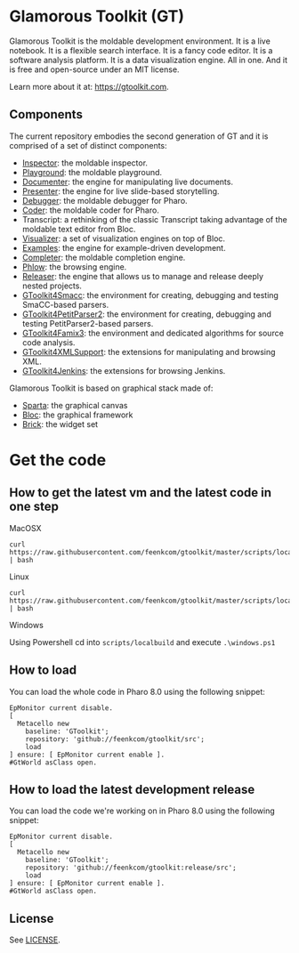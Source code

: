 # Glamorous Toolkit (GT)
Glamorous Toolkit is the moldable development environment. It is a live notebook. It is a flexible search interface. It is a fancy code editor. It is a software analysis platform. It is a data visualization engine. All in one. And it is free and open-source under an MIT license.

Learn more about it at: https://gtoolkit.com. 

## Components

The current repository embodies the second generation of GT and it is comprised of a set of distinct components:
- [Inspector](https://github.com/feenkcom/gtoolkit-inspector): the moldable inspector.
- [Playground](https://github.com/feenkcom/gtoolkit-playground): the moldable playground.
- [Documenter](https://github.com/feenkcom/gtoolkit-documenter): the engine for manipulating live documents.
- [Presenter](https://github.com/feenkcom/gtoolkit-presenter): the engine for live slide-based storytelling.
- [Debugger](https://github.com/feenkcom/gtoolkit-debugger): the moldable debugger for Pharo.
- [Coder](https://github.com/feenkcom/gtoolkit-coder): the moldable coder for Pharo.
- Transcript: a rethinking of the classic Transcript taking advantage of the moldable text editor from Bloc.
- [Visualizer](https://github.com/feenkcom/gtoolkit-visualizer): a set of visualization engines on top of Bloc.
- [Examples](https://github.com/feenkcom/gtoolkit-examples): the engine for example-driven development.
- [Completer](https://github.com/feenkcom/gtoolkit-completer): the moldable completion engine.
- [Phlow](https://github.com/feenkcom/gtoolkit-phlow): the browsing engine.
- [Releaser](https://github.com/feenkcom/gtoolkit-releaser): the engine that allows us to manage and release deeply nested projects.
- [GToolkit4Smacc](https://github.com/feenkcom/gt4smacc): the environment for creating, debugging and testing SmaCC-based parsers.
- [GToolkit4PetitParser2](https://github.com/feenkcom/gt4petitparser2): the environment for creating, debugging and testing PetitParser2-based parsers.
- [GToolkit4Famix3](https://github.com/feenkcom/gt4famix3): the environment and dedicated algorithms for source code analysis.
- [GToolkit4XMLSupport](https://github.com/feenkcom/gt4xmlsupport): the extensions for manipulating and browsing XML.
- [GToolkit4Jenkins](https://github.com/feenkcom/gt4jenkins): the extensions for browsing Jenkins.

Glamorous Toolkit is based on graphical stack made of:
- [Sparta](https://github.com/feenkcom/Sparta): the graphical canvas
- [Bloc](https://github.com/feenkcom/Bloc): the graphical framework
- [Brick](https://github.com/feenkcom/Brick): the widget set

# Get the code
## How to get the latest vm and the latest code in one step

MacOSX
```
curl https://raw.githubusercontent.com/feenkcom/gtoolkit/master/scripts/localbuild/mac.sh | bash
```
Linux
```
curl https://raw.githubusercontent.com/feenkcom/gtoolkit/master/scripts/localbuild/linux.sh | bash
```
Windows

Using Powershell cd into `scripts/localbuild` and execute `.\windows.ps1`

## How to load

You can load the whole code in Pharo 8.0 using the following snippet:

```
EpMonitor current disable.
[ 
  Metacello new
    baseline: 'GToolkit';
    repository: 'github://feenkcom/gtoolkit/src';
    load
] ensure: [ EpMonitor current enable ].
#GtWorld asClass open.
```

## How to load the latest development release

You can load the code we're working on in Pharo 8.0 using the following snippet:

```
EpMonitor current disable.
[ 
  Metacello new
    baseline: 'GToolkit';
    repository: 'github://feenkcom/gtoolkit:release/src';
    load
] ensure: [ EpMonitor current enable ].
#GtWorld asClass open.
```
## License

See [LICENSE](LICENSE).
